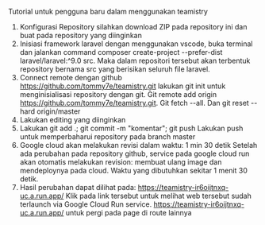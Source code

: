 Tutorial untuk pengguna baru dalam menggunakan teamistry

1. Konfigurasi Repository
   silahkan download ZIP pada repository ini dan buat pada repository yang diinginkan
2. Inisiasi framework laravel
   dengan menggunakan vscode, buka terminal dan jalankan command composer create-project --prefer-dist laravel/laravel:^9.0 src. Maka dalam repositori tersebut akan terbentuk repository bernama src yang berisikan seluruh file laravel.
3. Connect remote dengan github https://github.com/tommy7e/teamistry.git
   lakukan git init untuk menginisialisasi repository dengan git. Git remote add origin https://github.com/tommy7e/teamistry.git. Git fetch --all. Dan git reset --hard origin/master
4. Lakukan editing yang diinginkan
5. Lakukan git add .; git commit -m "komentar"; git push
   Lakukan push untuk memperbaharui repository pada branch master
6. Google cloud akan melakukan revisi dalam waktu: 1 min 30 detik
   Setelah ada perubahan pada repository github, service pada google cloud run akan otomatis melakukan revision: membuat ulang image dan mendeploynya pada cloud. Waktu yang dibutuhkan sekitar 1 menit 30 detik.
8. Hasil perubahan dapat dilihat pada: https://teamistry-ir6oijtnxq-uc.a.run.app/
   Klik pada link tersebut untuk melihat web tersebut sudah terlaunch via Google Cloud Run service. https://teamistry-ir6oijtnxq-uc.a.run.app/<route-yang-dituju> untuk pergi pada page di route lainnya 
    
